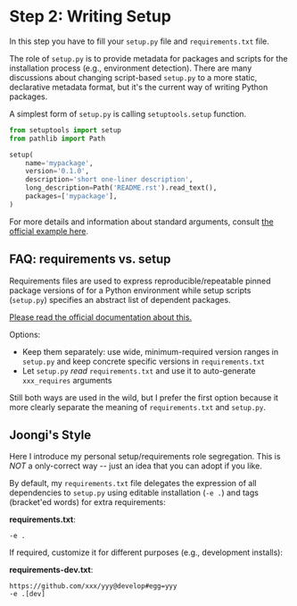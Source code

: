 # Step 2: Writing Setup

In this step you have to fill your `setup.py` file and `requirements.txt` file.

The role of `setup.py` is to provide metadata for packages and scripts for the installation process (e.g., environment detection).
There are many discussions about changing script-based `setup.py` to a more static, declarative metadata format, but it's the current way of writing Python packages.

A simplest form of `setup.py` is calling `setuptools.setup` function.

```python
from setuptools import setup
from pathlib import Path

setup(
    name='mypackage',
    version='0.1.0',
    description='short one-liner description',
    long_description=Path('README.rst').read_text(),
    packages=['mypackage'],
)
```

For more details and information about standard arguments, consult [the official example here](https://github.com/pypa/sampleproject).


## FAQ: requirements vs. setup

Requirements files are used to express reproducible/repeatable pinned package versions of for a Python environment while setup scripts (`setup.py`) specifies an abstract list of dependent packages.

[Please read the official documentation about this.](https://packaging.python.org/discussions/install-requires-vs-requirements/#requirements-files)

Options:
* Keep them separately: use wide, minimum-required version ranges in `setup.py` and keep concrete specific versions in `requirements.txt`
* Let `setup.py` *read* `requirements.txt` and use it to auto-generate `xxx_requires` arguments

Still both ways are used in the wild, but I prefer the first option because it more clearly separate the meaning of `requirements.txt` and `setup.py`.


## Joongi's Style

Here I introduce my personal setup/requirements role segregation.
This is *NOT* a only-correct way -- just an idea that you can adopt if you like.

By default, my `requirements.txt` file delegates the expression of all dependencies to `setup.py` using editable installation (`-e .`) and tags (bracket'ed words) for extra requirements:

**requirements.txt**:
```
-e .
```

If required, customize it for different purposes (e.g., development installs):

**requirements-dev.txt**:
```
https://github.com/xxx/yyy@develop#egg=yyy
-e .[dev]
```
